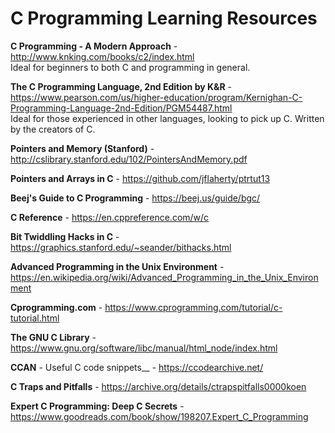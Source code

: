 # C Programming Learning Resources

__C Programming - A Modern Approach__ - http://www.knking.com/books/c2/index.html <br />
Ideal for beginners to both C and programming in general.

__The C Programming Language, 2nd Edition by K&R__ - https://www.pearson.com/us/higher-education/program/Kernighan-C-Programming-Language-2nd-Edition/PGM54487.html <br />
Ideal for those experienced in other languages, looking to pick up C. Written by the creators of C.

__Pointers and Memory (Stanford)__ - http://cslibrary.stanford.edu/102/PointersAndMemory.pdf <br />

__Pointers and Arrays in C__ - https://github.com/jflaherty/ptrtut13 <br />

__Beej's Guide to C Programming__ - https://beej.us/guide/bgc/ <br />

__C Reference__ - https://en.cppreference.com/w/c <br />

__Bit Twiddling Hacks in C__ - https://graphics.stanford.edu/~seander/bithacks.html <br />

__Advanced Programming in the Unix Environment__ - https://en.wikipedia.org/wiki/Advanced_Programming_in_the_Unix_Environment <br />

__Cprogramming.com__ - https://www.cprogramming.com/tutorial/c-tutorial.html <br />

__The GNU C Library__ - https://www.gnu.org/software/libc/manual/html_node/index.html

__CCAN__ - Useful C code snippets__ - https://ccodearchive.net/ <br />

__C Traps and Pitfalls__ - https://archive.org/details/ctrapspitfalls0000koen <br />

__Expert C Programming: Deep C Secrets__ - https://www.goodreads.com/book/show/198207.Expert_C_Programming <br />
